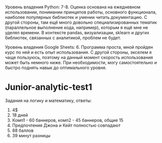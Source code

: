 Уровень владения Python:
7-8. Оценка основана на ежедневном использовании, понимании принципов работы, основного функционала, наиболее популярных библиотек и умении читать документацию.
С другой стороны, там ещё много довольно специализированных тематик (параллельное выполнение кода, например), которым я ещё мне не уделял времени.
В контексте pandas, визуализации, sklearn и других библиотек, связанных с аналитикой, проблем не будет.

Уровень владения Google Sheets:
6. Программа проста, мной пройден курс по ней и есть опыт использования. С другой стороны, экселем я чаще пользуюсь, поэтому на данный момент скорость использования может быть немного ниже. При необходимости, могу самостоятельно и быстро поднять навык до оптимального уровня. 



# Junior-analytic-test1

Задания на логику и математику, ответы:
1. 4$
2. 18 дней
3. Комп1 - 60 баннеров, комп2 - 45 баннеров, общие 15
4. Предпочтения Джона и Кейт полностью совпадают
5. 88 баллов
6. 39 минут разницы
